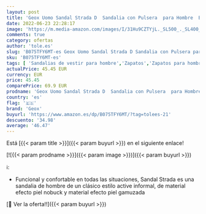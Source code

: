 ```yaml
---
layout: post
title: 'Geox Uomo Sandal Strada D  Sandalia con Pulsera  para Hombre  Beige  Sand/Navy   39 EU'
date: 2022-06-23 22:28:17
image: 'https://m.media-amazon.com/images/I/31Hu9CZTYjL._SL500_._SL400_.jpg'
comments: true
category: ofertas
author: 'tole.es'
slug: 'B075TFY6MT-es Geox Uomo Sandal Strada D Sandalia con Pulsera para Hombre...'
sku: 'B075TFY6MT-es'
tags: [ 'Sandalias de vestir para hombre','Zapatos','Zapatos para hombre','Zapatos y complementos','geox','sandalia','🇪🇸', ]
actualPrice: 45.45 EUR
currency: EUR
price: 45.45
comparePrice: 69.9 EUR
prodname: 'Geox Uomo Sandal Strada D  Sandalia con Pulsera  para Hombre  Beige  Sand/Navy   39 EU'
country: 'es'
flag: '🇪🇸'
brand: 'Geox'
buyurl: 'https://www.amazon.es/dp/B075TFY6MT/?tag=tolees-21'
descuento: '34.98'
average: '46.47'
---
```


Está [{{< param title >}}]({{< param buyurl >}}) en el siguiente enlace!

[![{{< param prodname >}}]({{< param image >}})]({{< param buyurl >}})

ℹ️:

- Funcional y confortable en todas las situaciones, Sandal Strada es una sandalia de hombre de un clásico estilo active informal, de material efecto piel nobuck y material efecto piel gamuzada

[🛒 Ver la oferta!!]({{< param buyurl >}})
